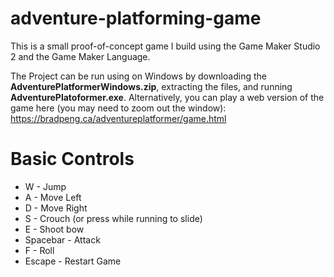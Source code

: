 # adventure-platforming-game
This is a small proof-of-concept game I build using the Game Maker Studio 2 and the Game Maker Language. 

The Project can be run using on Windows by downloading the **AdventurePlatformerWindows.zip**, extracting the files, and running **AdventurePlatoformer.exe**. Alternatively, you can play a web version of the game here (you may need to zoom out the window): https://bradpeng.ca/adventureplatformer/game.html


# Basic Controls
- W - Jump
- A - Move Left
- D - Move Right
- S - Crouch (or press while running to slide)
- E - Shoot bow
- Spacebar - Attack
- F - Roll
- Escape - Restart Game